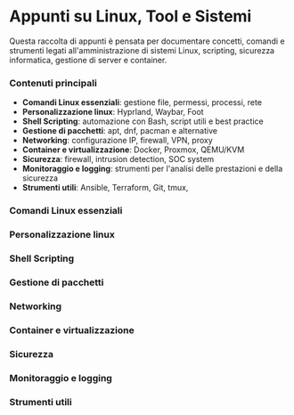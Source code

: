 # **Appunti su Linux, Tool e Sistemi**  

Questa raccolta di appunti è pensata per documentare concetti, comandi e strumenti legati all'amministrazione di sistemi Linux, scripting, sicurezza informatica, gestione di server e container.

### **Contenuti principali**  
- **Comandi Linux essenziali**: gestione file, permessi, processi, rete
- **Personalizzazione linux**: Hyprland, Waybar, Foot
- **Shell Scripting**: automazione con Bash, script utili e best practice  
- **Gestione di pacchetti**: apt, dnf, pacman e alternative  
- **Networking**: configurazione IP, firewall, VPN, proxy  
- **Container e virtualizzazione**: Docker, Proxmox, QEMU/KVM  
- **Sicurezza**: firewall, intrusion detection, SOC system
- **Monitoraggio e logging**: strumenti per l'analisi delle prestazioni e della sicurezza  
- **Strumenti utili**: Ansible, Terraform, Git, tmux,

### Comandi Linux essenziali
### Personalizzazione linux
### Shell Scripting
### Gestione di pacchetti
### Networking
### Container e virtualizzazione
### Sicurezza
### Monitoraggio e logging
### Strumenti utili
